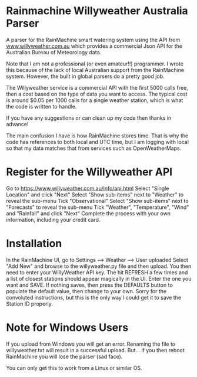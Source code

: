 # Rainmachine Willyweather Australia Parser
A parser for the RainMachine smart watering system using the API from www.willyweather.com.au which provides a commercial Json API for the Australian Bureau of Meteorology data.

Note that I am not a professional (or even amateur!!) programmer.
I wrote this because of the lack of local Australian support from the RainMachine system.
However, the built in global parsers do a pretty good job.

The Willyweather service is a commercial API with the first 5000 calls free, then a cost based on the type of data you want to access.
The typical cost is around $0.05 per 1000 calls for a single weather station, which is what the code is written to handle.

If you have any suggestions or can clean up my code then thanks in advance!

The main confusion I have is how RainMachine stores time. That is why the code has references to both local and UTC time, but I am logging with local so that my data matches that from services such as OpenWeatherMaps.

Register for the Willyweather API
=================================
Go to https://www.willyweather.com.au/info/api.html
Select "Single Location" and click "Next"
Select "Show sub-items" next to "Weather" to reveal the sub-menu
Tick "Observational"
Select "Show sub-items" next to "Forecasts" to reveal the sub-menu
Tick "Weather", "Temperature", "Wind" and "Rainfall" and click "Next"
Complete the process with your own information, including your credit card.


Installation
============
In the RainMachine UI, go to Settings --> Weather --> User uploaded
Select "Add New" and browse to the willyweather.py file and then upload.
You then need to enter your WillyWeather API key.
The hit REFRESH a few times and a list of closest stations should appear magically in the UI.
Enter the one you want and SAVE.
If nothing saves, then press the DEFAULTS button to populate the default value, then change to your own.
Sorry for the convoluted instructions, but this is the only way I could get it to save the Station ID properly.

Note for Windows Users
======================
If you upload from Windows you will get an error.
Renaming the file to willyweather.txt will result in a successful upload.
But... if you then reboot RainMachine you will lose the parser (sad face).

You can only get this to work from a Linux or similar OS.
